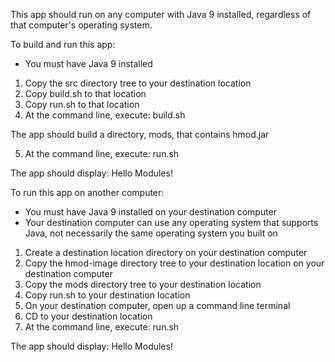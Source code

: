 This app should run on any computer with Java 9 installed, regardless of that computer's operating system.

To build and run this app:

- You must have Java 9 installed

1. Copy the src directory tree to your destination location
2. Copy build.sh to that location
3. Copy run.sh to that location
4. At the command line, execute: build.sh

The app should build a directory, mods, that contains hmod.jar

5. At the command line, execute: run.sh

The app should display: Hello Modules!

To run this app on another computer:

- You must have Java 9 installed on your destination computer
- Your destination computer can use any operating system that supports Java, not necessarily the same operating system you built on
 
1. Create a destination location directory on your destination computer
2. Copy the hmod-image directory tree to your destination location on your destination computer
3. Copy the mods directory tree to your destination location
4. Copy run.sh to your destination location
5. On your destination computer, open up a command line terminal
6. CD to your destination location
7. At the command line, execute: run.sh
 
The app should display: Hello Modules!
